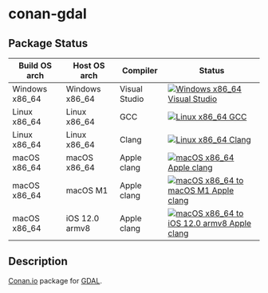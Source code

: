 # conan-gdal

## Package Status

| Build OS arch | Host OS arch | Compiler | Status |
|---------------|--------------|----------|--------|
| Windows x86_64 | Windows x86_64 | Visual Studio | [![Windows x86_64 Visual Studio](https://github.com/SpaceIm/conan-gdal/actions/workflows/windows-x86_64-msvc.yml/badge.svg?branch=testing%2F3.3.3)](https://github.com/SpaceIm/conan-gdal/actions/workflows/windows-x86_64-msvc.yml?query=branch%3Atesting%2F3.3.3) |
| Linux x86_64 | Linux x86_64 | GCC | [![Linux x86_64 GCC](https://github.com/SpaceIm/conan-gdal/actions/workflows/linux-x86_64-gcc.yml/badge.svg?branch=testing%2F3.3.3)](https://github.com/SpaceIm/conan-gdal/actions/workflows/linux-x86_64-gcc.yml?query=branch%3Atesting%2F3.3.3) |
| Linux x86_64 | Linux x86_64 | Clang | [![Linux x86_64 Clang](https://github.com/SpaceIm/conan-gdal/actions/workflows/linux-x86_64-clang.yml/badge.svg?branch=testing%2F3.3.3)](https://github.com/SpaceIm/conan-gdal/actions/workflows/linux-x86_64-clang.yml?query=branch%3Atesting%2F3.3.3) |
| macOS x86_64 | macOS x86_64 | Apple clang | [![macOS x86_64 Apple clang](https://github.com/SpaceIm/conan-gdal/actions/workflows/macos-x86_64-appleclang.yml/badge.svg?branch=testing%2F3.3.3)](https://github.com/SpaceIm/conan-gdal/actions/workflows/macos-x86_64-appleclang.yml?query=branch%3Atesting%2F3.3.3) |
| macOS x86_64 | macOS M1 | Apple clang | [![macOS x86_64 to macOS M1 Apple clang](https://github.com/SpaceIm/conan-gdal/actions/workflows/macos-x86_64-macos-m1-appleclang.yml/badge.svg?branch=testing%2F3.3.3)](https://github.com/SpaceIm/conan-gdal/actions/workflows/macos-x86_64-macos-m1-appleclang.yml?query=branch%3Atesting%2F3.3.3) |
| macOS x86_64 | iOS 12.0 armv8 | Apple clang | [![macOS x86_64 to iOS 12.0 armv8 Apple clang](https://github.com/SpaceIm/conan-gdal/actions/workflows/macos-x86_64-ios12.0-armv8-appleclang.yml/badge.svg?branch=testing%2F3.3.3)](https://github.com/SpaceIm/conan-gdal/actions/workflows/macos-x86_64-ios12.0-armv8-appleclang.yml?query=branch%3Atesting%2F3.3.3) |

## Description

[Conan.io](https://conan.io) package for [GDAL](https://github.com/OSGeo/gdal).
